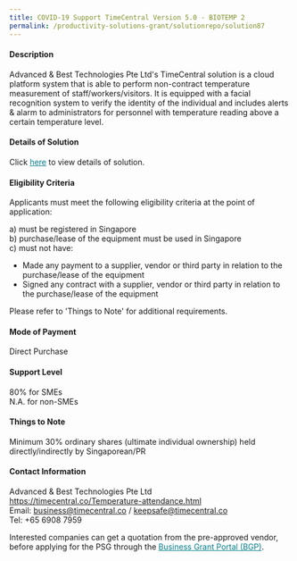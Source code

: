```yaml
---
title: COVID-19 Support TimeCentral Version 5.0 - BIOTEMP 2
permalink: /productivity-solutions-grant/solutionrepo/solution87
---
```


#### Description

Advanced & Best Technologies Pte Ltd's TimeCentral solution is a cloud platform system that is able to perform non-contract temperature measurement of staff/workers/visitors. It is equipped with a facial recognition system to verify the identity of the individual and includes alerts & alarm to administrators for personnel with temperature reading above a certain temperature level.


#### Details of Solution

Click <a href='https://govassist.gobusiness.gov.sg/images/psg/Advanced_and_Best_TimeCentral_Covid_Annex_3_Part_2.pdf' style='color:#037e8a'>here</a> to view details of solution.

#### Eligibility Criteria

Applicants must meet the following eligibility criteria at the point of application:

a) must be registered in Singapore <br>
b) purchase/lease of the equipment must be used in Singapore <br>
c) must not have:
- Made any payment to a supplier, vendor or third party in relation to the purchase/lease of the equipment
- Signed any contract with a supplier, vendor or third party in relation to the purchase/lease of the equipment

Please refer to 'Things to Note' for additional requirements.

#### Mode of Payment
Direct Purchase

#### Support Level
80% for SMEs <br>
N.A. for non-SMEs

#### Things to Note
Minimum 30% ordinary shares (ultimate individual ownership) held directly/indirectly by Singaporean/PR

#### Contact Information
Advanced & Best Technologies Pte Ltd<br>https://timecentral.co/Temperature-attendance.html<br>Email: business@timecentral.co / keepsafe@timecentral.co<br>Tel: +65 6908 7959

Interested companies can get a quotation from the pre-approved vendor, before applying for the PSG through the <a target='_blank' style='color:#037e8a' href='https://www.businessgrants.gov.sg/'>Business Grant Portal (BGP)</a>.
